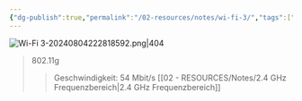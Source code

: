 ```yaml
---
{"dg-publish":true,"permalink":"/02-resources/notes/wi-fi-3/","tags":["netzwerk/wifi"],"noteIcon":"","updated":"2025-07-12T13:31:41.324+02:00"}
---
```


![Wi-Fi 3-20240804222818592.png|404](/img/user/02%20-%20RESOURCES/Files/IMG/Wi-Fi%203-20240804222818592.png)
>802.11g
>>Geschwindigkeit: 54 Mbit/s
>>[[02 - RESOURCES/Notes/2.4 GHz Frequenzbereich\|2.4 GHz Frequenzbereich]]
